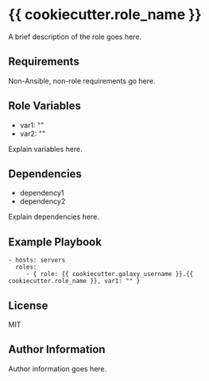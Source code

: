 # {{ cookiecutter.role_name  }}

A brief description of the role goes here.

Requirements
------------
Non-Ansible, non-role requirements go here.

Role Variables
--------------

- var1: ""
- var2: ""

Explain variables here.

Dependencies
------------

- dependency1
- dependency2

Explain dependencies here.

Example Playbook
----------------

    - hosts: servers
      roles:
         - { role: {{ cookiecutter.galaxy_username }}.{{ cookiecutter.role_name }}, var1: "" }

License
-------

MIT

Author Information
------------------

Author information goes here.
